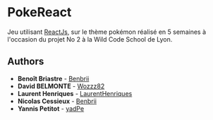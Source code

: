 # PokeReact

Jeu utilisant [ReactJs](https://reactjs.org), sur le thème pokémon réalisé en 5 semaines à l'occasion du projet No 2  à la Wild Code School de Lyon.

## Authors

* **Benoît Briastre** - [Benbrii](https://github.com/Benbrii)
* **David BELMONTE** - [Wozzz82](https://github.com/Wozzz82)
* **Laurent Henriques** - [LaurentHenriques](https://github.com/LaurentHenriques)
* **Nicolas Cessieux** - [Benbrii](https://github.com/NicolasCessieux)
* **Yannis Petitot** - [yadPe](https://github.com/yadPe)